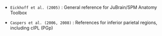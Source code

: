 * `Eickhoff et al. (2005)` : 
   General reference for JuBrain/SPM Anatomy Toolbox

* `Caspers et al. (2006, 2008)` : 
   References for inferior parietal regions, including cIPL (PGp)
